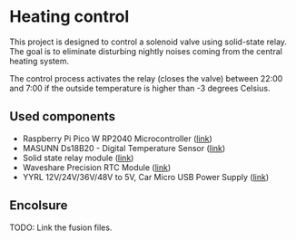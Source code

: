 # Heating control

This project is designed to control a solenoid valve using solid-state relay.
The goal is to eliminate disturbing nightly noises coming from the central heating system.

The control process activates the relay (closes the valve) between 22:00 and 7:00 if
the outside temperature is higher than -3 degrees Celsius.

## Used components

- Raspberry Pi Pico W RP2040 Microcontroller ([link](https://www.amazon.de/-/en/dp/B0BN5YT8W6?psc=1&ref=ppx_yo2ov_dt_b_product_details))
- MASUNN Ds18B20 - Digital Temperature Sensor ([link](https://www.amazon.de/dp/B07QGRC5KJ?ref=ppx_yo2ov_dt_b_product_details&th=1))
- Solid state relay module  ([link](https://www.amazon.de/-/en/dp/B084SWK4VY?psc=1&ref=ppx_yo2ov_dt_b_product_details))
- Waveshare Precision RTC Module  ([link](https://www.amazon.de/-/en/dp/B08VRL1D95?psc=1&ref=ppx_yo2ov_dt_b_product_details))
- YYRL 12V/24V/36V/48V to 5V, Car Micro USB Power Supply ([link](https://www.amazon.de/dp/B09L68LTZ7?psc=1&ref=ppx_yo2ov_dt_b_product_details))

## Encolsure
TODO: Link the fusion files.
